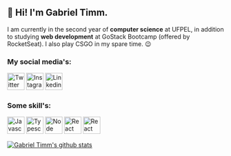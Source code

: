 ## :wave: Hi! I'm Gabriel Timm.

I am currently in the second year of **computer science** at UFPEL, in addition to studying **web development** at GoStack Bootcamp (offered by RocketSeat). I also play CSGO in my spare time. :wink:

### My social media's:

<p align="left">
  <a href="https://twitter.com/gabrieltimm_" target="_blank"><img                       src="https://camo.githubusercontent.com/35b0b8bfbd8840f35607fb56ad0a139047fd5d6e09ceb060c5c6f0a5abd1044c/68747470733a2f2f6564656e742e6769746875622e696f2f537570657254696e7949636f6e732f696d616765732f7376672f747769747465722e737667" alt="Twitter" width="40" height="40"/></a>
  <a href="https://www.instagram.com/gabrieltimm_/" target="_blank"><img                       src="https://camo.githubusercontent.com/c9dacf0f25a1489fdbc6c0d2b41cda58b77fa210a13a886d6f99e027adfbd358/68747470733a2f2f6564656e742e6769746875622e696f2f537570657254696e7949636f6e732f696d616765732f7376672f696e7374616772616d2e737667" alt="Instagram" width="40" height="40"/></a>
  <a href="https://www.linkedin.com/in/gabriel-timm/" target="_blank"><img                       src="https://camo.githubusercontent.com/c8a9c5b414cd812ad6a97a46c29af67239ddaeae08c41724ff7d945fb4c047e5/68747470733a2f2f6564656e742e6769746875622e696f2f537570657254696e7949636f6e732f696d616765732f7376672f6c696e6b6564696e2e737667" alt="Linkedin" width="40" height="40"/></a>
</p>

### Some skill's:

<p align="left">
  <a href="https://www.javascript.com/" target="_blank"><img src="https://upload.vectorlogo.zone/logos/javascript/images/239ec8a4-163e-4792-83b6-3f6d96911757.svg" alt="Javascript Logo" width="40" height="40"/></a>
  <a href="https://www.typescriptlang.org/" target="_blank"><img src="https://www.vectorlogo.zone/logos/typescriptlang/typescriptlang-icon.svg" alt="Typescript Logo" width="40" height="40"/></a>
  <a href="https://nodejs.org/en/" target="_blank"><img src="https://www.vectorlogo.zone/logos/nodejs/nodejs-icon.svg" alt="Node Logo" width="40" height="40"/></a>
  <a href="https://reactjs.org/" target="_blank"><img src="https://www.vectorlogo.zone/logos/reactjs/reactjs-icon.svg" alt="React Logo" width="40" height="40"/></a>
  <a href="https://reactnative.dev/" target="_blank"><img src="https://reactnative.dev/img/header_logo.svg" alt="React Native Logo" width="40" height="40"/></a>
</p>

[![Gabriel Timm's github stats](https://github-readme-stats.vercel.app/api?username=gstimm&show_icons=true)](https://github.com/gstimm/github-readme-stats)
